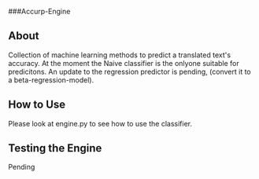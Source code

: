###Accurp-Engine

About
-----
Collection of machine learning methods to predict a translated text's accuracy.
At the moment the Naive classifier is the onlyone suitable for predicitons. An update to the regression 
predictor is pending, (convert it to a beta-regression-model).


How to Use
----------
Please look at engine.py to see how to use the classifier. 


Testing the Engine
------------------
Pending
